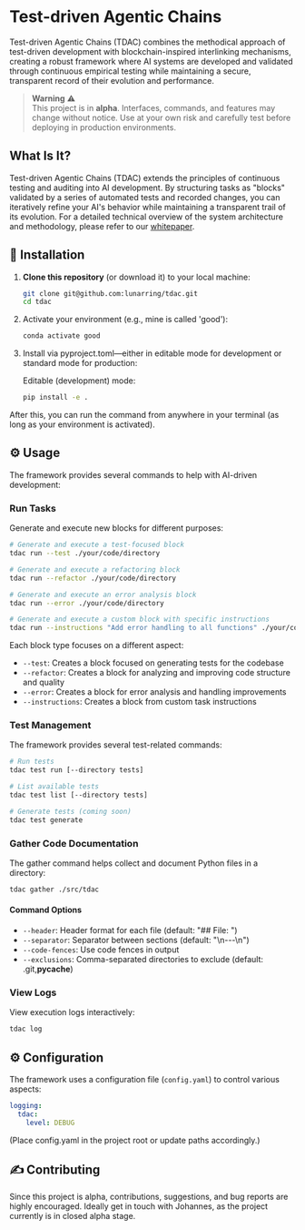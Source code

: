 # Test-driven Agentic Chains

Test-driven Agentic Chains (TDAC) combines the methodical approach of test-driven development with blockchain-inspired interlinking mechanisms, creating a robust framework where AI systems are developed and validated through continuous empirical testing while maintaining a secure, transparent record of their evolution and performance.

> **Warning** ⚠️  
> This project is in **alpha**. Interfaces, commands, and features may change without notice. Use at your own risk and carefully test before deploying in production environments.

## What Is It?

Test-driven Agentic Chains (TDAC) extends the principles of continuous testing and auditing into AI development. By structuring tasks as "blocks" validated by a series of automated tests and recorded changes, you can iteratively refine your AI's behavior while maintaining a transparent trail of its evolution. For a detailed technical overview of the system architecture and methodology, please refer to our [whitepaper](docs/whitepaper.md).

## 🚀 Installation

1. **Clone this repository** (or download it) to your local machine:

   ```bash
   git clone git@github.com:lunarring/tdac.git
   cd tdac
   ```

2. Activate your environment (e.g., mine is called 'good'):
   ```bash
   conda activate good
   ```

3. Install via pyproject.toml—either in editable mode for development or standard mode for production:

   Editable (development) mode:
   ```bash
   pip install -e .
   ```

After this, you can run the command from anywhere in your terminal (as long as your environment is activated).

## ⚙️ Usage

The framework provides several commands to help with AI-driven development:

### Run Tasks

Generate and execute new blocks for different purposes:

```bash
# Generate and execute a test-focused block
tdac run --test ./your/code/directory

# Generate and execute a refactoring block
tdac run --refactor ./your/code/directory

# Generate and execute an error analysis block
tdac run --error ./your/code/directory

# Generate and execute a custom block with specific instructions
tdac run --instructions "Add error handling to all functions" ./your/code/directory
```

Each block type focuses on a different aspect:
- `--test`: Creates a block focused on generating tests for the codebase
- `--refactor`: Creates a block for analyzing and improving code structure and quality
- `--error`: Creates a block for error analysis and handling improvements
- `--instructions`: Creates a block from custom task instructions

### Test Management

The framework provides several test-related commands:

```bash
# Run tests
tdac test run [--directory tests]

# List available tests
tdac test list [--directory tests]

# Generate tests (coming soon)
tdac test generate
```

### Gather Code Documentation

The gather command helps collect and document Python files in a directory:

```bash
tdac gather ./src/tdac
```

#### Command Options

- `--header`: Header format for each file (default: "## File: ")
- `--separator`: Separator between sections (default: "\n---\n")
- `--code-fences`: Use code fences in output
- `--exclusions`: Comma-separated directories to exclude (default: .git,__pycache__)

### View Logs

View execution logs interactively:

```bash
tdac log
```

## ⚙️ Configuration

The framework uses a configuration file (`config.yaml`) to control various aspects:

```yaml
logging:
  tdac:
    level: DEBUG
```
(Place config.yaml in the project root or update paths accordingly.)

## ✍️ Contributing

Since this project is alpha, contributions, suggestions, and bug reports are highly encouraged. Ideally get in touch with Johannes, as the project currently is in closed alpha stage.
